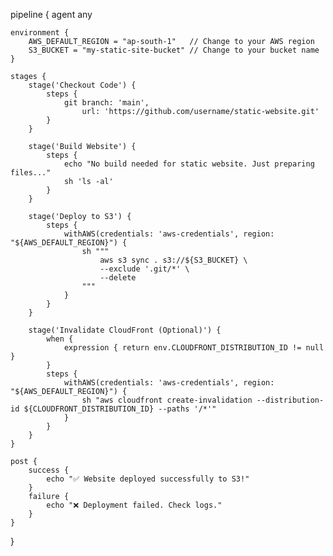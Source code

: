 pipeline {
    agent any

    environment {
        AWS_DEFAULT_REGION = "ap-south-1"   // Change to your AWS region
        S3_BUCKET = "my-static-site-bucket" // Change to your bucket name
    }

    stages {
        stage('Checkout Code') {
            steps {
                git branch: 'main',
                    url: 'https://github.com/username/static-website.git'
            }
        }

        stage('Build Website') {
            steps {
                echo "No build needed for static website. Just preparing files..."
                sh 'ls -al'
            }
        }

        stage('Deploy to S3') {
            steps {
                withAWS(credentials: 'aws-credentials', region: "${AWS_DEFAULT_REGION}") {
                    sh """
                        aws s3 sync . s3://${S3_BUCKET} \
                        --exclude '.git/*' \
                        --delete
                    """
                }
            }
        }

        stage('Invalidate CloudFront (Optional)') {
            when {
                expression { return env.CLOUDFRONT_DISTRIBUTION_ID != null }
            }
            steps {
                withAWS(credentials: 'aws-credentials', region: "${AWS_DEFAULT_REGION}") {
                    sh "aws cloudfront create-invalidation --distribution-id ${CLOUDFRONT_DISTRIBUTION_ID} --paths '/*'"
                }
            }
        }
    }

    post {
        success {
            echo "✅ Website deployed successfully to S3!"
        }
        failure {
            echo "❌ Deployment failed. Check logs."
        }
    }
}
